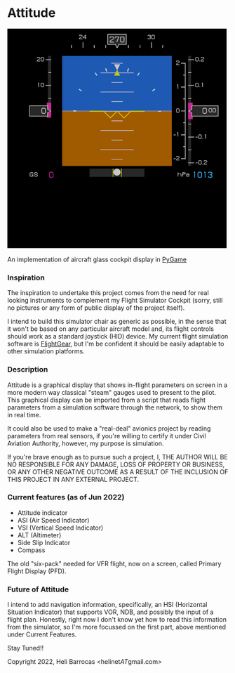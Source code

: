 # Attitude

![Attitude Screenshot](attitude-screenshot.png)

An implementation of aircraft glass cockpit display in [PyGame](https://www.pygame.org/)                                                     

### Inspiration                                                                                                   

The inspiration to undertake this project comes from the need for real looking instruments to complement my Flight Simulator Cockpit (sorry, still no pictures or any form of public display of the project itself).                 

I intend to build this simulator chair as generic as possible, in the sense that it won't be based on any particular aircraft model and, its flight controls should work as a standard joystick (HID) device. My current flight simulation software is [FlightGear](https://www.flightgear.org/), but I'm be confident it should be easily adaptable to other simulation platforms.                 

### Description                                                                                                   

Attitude is a graphical display that shows in-flight parameters on screen in a more modern way classical "steam" gauges used to present to the pilot. This graphical display can be imported from a script that reads flight parameters from a simulation software through the network, to show them in real time.                             

It could also be used to make a "real-deal" avionics project by reading parameters from real sensors, if you're willing to certify it under Civil Aviation Authority, however, my purpose is simulation.                           

If you're brave enough as to pursue such a project, I, THE AUTHOR WILL BE NO RESPONSIBLE FOR ANY DAMAGE, LOSS OF PROPERTY OR BUSINESS, OR ANY OTHER NEGATIVE OUTCOME AS A RESULT OF THE INCLUSION OF THIS PROJECT IN ANY EXTERNAL PROJECT.                                                                          

### Current features (as of Jun 2022)                                                                                                                                                                      
* Attitude indicator
* ASI (Air Speed Indicator) 
* VSI (Vertical Speed Indicator) 
* ALT (Altimeter)
* Side Slip Indicator
* Compass

The old "six-pack" needed for VFR flight, now on a screen, called Primary Flight Display (PFD).

### Future of Attitude

I intend to add navigation information, specifically, an HSI (Horizontal Situation Indicator) that supports VOR, NDB, and possibly the input of a flight plan. Honestly, right now I don't know yet how to read this information from the simulator, so I'm more focussed on the first part, above mentioned under Current Features.

Stay Tuned!!

Copyright 2022, Heli Barrocas <helinet*AT*gmail.com>  
